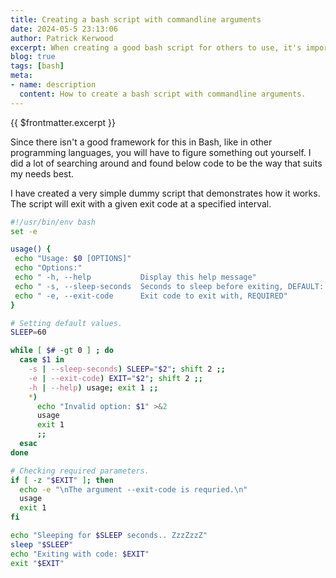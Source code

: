 ```yaml
---
title: Creating a bash script with commandline arguments
date: 2024-05-5 23:13:06
author: Patrick Kerwood
excerpt: When creating a good bash script for others to use, it's important to create a good user experience. Creating good usage arguments makes all the differnce and really makes your script look proffesional instead of just a list of commands bunced together in a file.
blog: true
tags: [bash]
meta:
- name: description
  content: How to create a bash script with commandline arguments.
---
```


{{ $frontmatter.excerpt }}

Since there isn't a good framework for this in Bash, like in other programming
languages, you will have to figure something out yourself. I did a lot of
searching around and found below code to be the way that suits my needs best.

I have created a very simple dummy script that demonstrates how it works. The
script will exit with a given exit code at a specified interval.

```sh
#!/usr/bin/env bash
set -e

usage() {
 echo "Usage: $0 [OPTIONS]"
 echo "Options:"
 echo " -h, --help           Display this help message"
 echo " -s, --sleep-seconds  Seconds to sleep before exiting, DEFAULT: 60"
 echo " -e, --exit-code      Exit code to exit with, REQUIRED"
}

# Setting default values.
SLEEP=60

while [ $# -gt 0 ] ; do
  case $1 in
    -s | --sleep-seconds) SLEEP="$2"; shift 2 ;;
    -e | --exit-code) EXIT="$2"; shift 2 ;;
    -h | --help) usage; exit 1 ;;
    *)
      echo "Invalid option: $1" >&2
      usage
      exit 1
      ;;
  esac
done

# Checking required parameters.
if [ -z "$EXIT" ]; then
  echo -e "\nThe argument --exit-code is requried.\n"
  usage
  exit 1
fi

echo "Sleeping for $SLEEP seconds.. ZzzZzzZ"
sleep "$SLEEP"
echo "Exiting with code: $EXIT"
exit "$EXIT"
```

